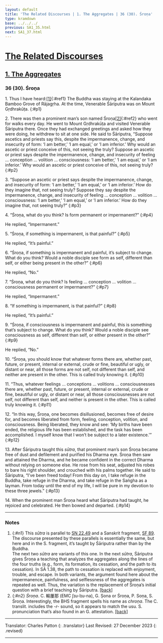 ```yaml
---
layout: default
title: 'The Related Discourses | 1. The Aggregates | 36 (30). Śroṇa'
type: kramdown
base: ../../../
previous: SA1_35.html
next: SA1_37.html
---
```


# [The Related Discourses](../index.html)
## [1. The Aggregates](index.html)
### 36 (30). Śroṇa

1\. Thus I have heard:[\[1\]](#n1){:#ref1} The Buddha was staying at the Kalandaka Bamboo Grove of Rājagṛha. At the time, Venerable Śāriputra was on Mount Gṛdhrakūṭa.
{:#p1}

2\. There was then a prominent man’s son named Śroṇa[\[2\]](#n2){:#ref2} who went for walks every day. He went to Mount Gṛdhrakūṭa and visited Venerable Śāriputra there. Once they had exchanged greetings and asked how they were doing, he withdrew to sit at one side. He said to Śāriputra, “Suppose ascetics and priests say this, despite the impermanence, change, and insecurity of form: ‘I am better,’ ‘I am equal,’ or ‘I am inferior.’ Why would an ascetic or priest conceive of this, not seeing the truly? Suppose an ascetic or priest says despite the impermanence, change, and insecurity of feeling … conception … volition … consciousness: ‘I am better,’ ‘I am equal,’ or ‘I am inferior.’ Why would an ascetic or priest conceive of this, not seeing truly?
{:#p2}

3\. “Suppose an ascetic or priest says despite the impermanence, change, and insecurity of form: ‘I am better,’ ‘I am equal,’ or ‘I am inferior.’ How do they imagine that, not seeing truly? Suppose they say despite the impermanence, change, and insecurity of feeling … conception … volition … consciousness: ‘I am better,’ ‘I am equal,’ or ‘I am inferior.’ How do they imagine that, not seeing truly?”
{:#p3}

4\. “Śroṇa, what do you think? Is form permanent or impermanent?”
{:#p4}

He replied, “Impermanent.”


5\. “Śroṇa, if something is impermanent, is that painful?”
{:#p5}

He replied, “It’s painful.”


6\. “Śroṇa, if something is impermanent and painful, it’s subject to change. What do you think? Would a noble disciple see form as self, different than self, or either being present in the other?”
{:#p6}

He replied, “No.”


7\. “Śroṇa, what do you think? Is feeling … conception … volition … consciousness permanent or impermanent?”
{:#p7}

He replied, “Impermanent.”


8\. “If something is impermanent, is that painful?”
{:#p8}

He replied, “It’s painful.”


9\. “Śroṇa, if consciousness is impermanent and painful, this is something that’s subject to change. What do you think? Would a noble disciple see consciousness as self, different than self, or either present in the other?”
{:#p9}

He replied, “No.”


10\. “Śroṇa, you should know that whatever forms there are, whether past, future, or present, internal or external, crude or fine, beautiful or ugly, or distant or near, all those forms are not self, not different than self, and neither are present in the other. This is called truly knowing it.
{:#p10}

11\. “Thus, whatever feelings … conceptions … volitions … consciousnesses there are, whether past, future, or present, internal or external, crude or fine, beautiful or ugly, or distant or near, all those consciousnesses are not self, not different than self, and neither is present in the other. This is called truly knowing it.
{:#p11}

12\. “In this way, Śroṇa, one becomes disillusioned, becomes free of desire for, and becomes liberated from form, feeling, conception, volition, and consciousness. Being liberated, they know and see: ‘My births have been ended, the religious life has been established, and the task has been accomplished. I myself know that I won’t be subject to a later existence.’”
{:#p12}

13\. After Śāriputra taught this <em>sūtra</em>, that prominent man’s son Śroṇa became free of dust and defilement and purified his Dharma eye. Śroṇa then saw and attained the Dharma, and he became confident in the correct Dharma without relying on someone else. He rose from his seat, adjusted his robes to bare his right shoulder, and crouched with his palms together. He said to Śāriputra, “I’ve been freed today! From this day on, I take refuge in the Buddha, take refuge in the Dharma, and take refuge in the Saṅgha as a layman. From today until the end of my life, I will be pure in my devotion to these three jewels.”
{:#p13}

14\. When the prominent man Śroṇa heard what Śāriputra had taught, he rejoiced and celebrated. He then bowed and departed.
{:#p14}

---

### Notes

1. {:#n1} This <em>sūtra</em> is parallel to <a href="https://suttacentral.net/sn22.49" target="_blank">SN 22.49</a> and a Sanskrit fragment, <a href="https://suttacentral.net/sf89/san/vallee" target="_blank">SF 89</a>. The discourse presented by these parallels is essentially the same, but here and in the S. fragment, it’s taught by Śāriputra rather than by the Buddha.<br/>
The next two <em>sūtra</em> are variants of this one. In the next <em>sūtra</em>, Śāriputra gives Śroṇa a teaching that analyzes the aggregates along the lines of the four truths (e.g., form, its formation, its cessation, and the path to its cessation). In SĀ 1.38, the path to cessation is replaced with enjoyment, trouble, and escape. In both variants, the argument found here about the impermanence, painfulness, and selflessness of the aggregates is repeated as well. Thus, the variation is the replacement of Śroṇa’s initial question with a brief teaching by Śāriputra. [\[back\]](#ref1)
2. {:#n2} <em>Śroṇa</em>. C. 輸屢那 (EMC ʃɪu-lɪu-na), G. Ṣona or Śroṇa, P. Soṇa, S. Śroṇa. Interestingly, the BHS fragment spells his name as <em>chroṇa</em>. The C. translit. includes the <em>-r-</em> sound, so it appears to match the usu. S. pronunciation that’s also found in an G. attestation. [\[back\]](#ref2)

---

Translator: Charles Patton
{: .translator}
Last Revised: 27 December 2023
{: .revised}

---